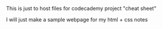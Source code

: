 This is just to host files for codecademy project "cheat sheet"

I will just make a sample webpage for my html + css notes
